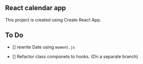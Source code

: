 ## React calendar app

This project is created using Create React App. 

## To Do 

- [] rewrite Date using `moment.js`

- [] Refactor class componets to hooks. (On a separate branch)